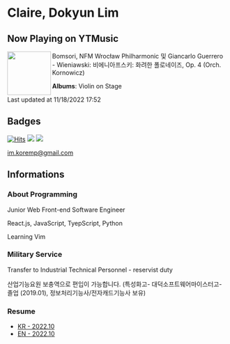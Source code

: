 # Claire, Dokyun Lim

## Now Playing on YTMusic

[<img align="left" width="100" src="https://lh3.googleusercontent.com/Idnz715panYoiDX3dN_3D-et1zs6pwL8lxRM-3lpxm3Tig7VszKFwPXq4ZeV_QT_AJiNDVc8XIZZ-wXTBw">](https://music.youtube.com/watch?v=vdSpDfCgLBo)

Bomsori, NFM Wrocław Philharmonic 및 Giancarlo Guerrero - Wieniawski: 비에니아프스키: 화려한 폴로네이즈, Op. 4 (Orch. Kornowicz)

**Albums**: Violin on Stage

Last updated at 11/18/2022 17:52

## Badges

[![Hits](https://hits.seeyoufarm.com/api/count/incr/badge.svg?url=https%3A%2F%2Fgithub.com%2Fkoremp%2Fkormep&count_bg=%2379C83D&title_bg=%23555555&icon=&icon_color=%23E7E7E7&title=hits&edge_flat=false)](https://hits.seeyoufarm.com)
<a href="https://dev.to/koremp"><img src="https://img.shields.io/badge/dev.to-0A0A0A?style=for-the-badge&logo=devdotto&logoColor=white"/></a>
<a href="https://www.linkedin.com/in/koremp"><img src="https://img.shields.io/badge/LinkedIn-0077B5?style=flat-square&logo=linkedin&logoColor=white"/></a>

im.koremp@gmail.com

## Informations

### About Programming

Junior Web Front-end Software Engineer

React.js, JavaScript, TyepScript, Python

Learning Vim

### Military Service

Transfer to Industrial Technical Personnel - reservist duty

산업기능요원 보충역으로 편입이 가능합니다. (특성화고- 대덕소프트웨어마이스터고- 졸업 (2019.01), 정보처리기능사/전자캐드기능사 보유)

### Resume

* [KR - 2022.10](./resume/README.md)
* [EN - 2022.10](./resume/README.en.md)
